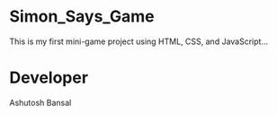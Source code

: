 # Simon_Says_Game

This is my first mini-game project using HTML, CSS, and JavaScript...

# Developer

Ashutosh Bansal
